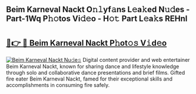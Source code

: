 ## Beim Karneval Nackt O𝚗𝚕yf𝚊ns L𝚎a𝚔ed N𝚞𝚍es - Part-1Wq P𝚑𝚘tos Vi𝚍𝚎o - H𝚘𝚝 Part L𝚎a𝚔s REHnl

# <h2><a href="http://kfcfce.oniu.top/?m=Beim+Karneval+Nackt">🔗👉 🔴 Beim Karneval Nackt P𝚑ot𝚘𝚜 V𝚒d𝚎o</a></h2>

[![Beim Karneval Nackt Nu𝚍e𝚜](https://i.imgur.com/0qMVB7G.gif)](http://kfcfce.oniu.top/?m=Beim+Karneval+Nackt)
Digital content provider and web entertainer Beim Karneval Nackt, known for sharing dance and lifestyle knowledge through solo and collaborative dance presentations and brief films. Gifted fire eater Beim Karneval Nackt, famed for their exceptional skills and accomplishments in consuming fire safely.  

